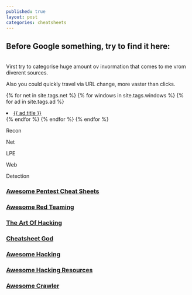 ```yaml
---
published: true
layout: post
categories: cheatsheets
---
```

## Before Google something, try to find it here:
<br>
Virst try to categorise huge amount ov invormation that comes to me vrom diverent sources.

Also you could quickly travel via URL change, more vaster than clicks.

{%  for net in site.tags.net  %}
    {%  for windows in site.tags.windows  %}
        {%  for ad in site.tags.ad  %}
            <li><a href="{{ ad.url }}" title="{{ ad.description }}">{{ ad.title }}</a></li>
        {% endfor %}
    {% endfor %}
{% endfor %}

Recon

Net

LPE

Web

Detection

### [Awesome Pentest Cheat Sheets](https://github.com/coreb1t/awesome-pentest-cheat-sheets "Awesome Pentest Cheat Sheets")


### [Awesome Red Teaming](https://github.com/yeyintminthuhtut/Awesome-Red-Teaming "Awesome Red Teaming")


### [The Art Of Hacking](https://github.com/The-Art-of-Hacking/h4cker "The Art Of Hacking")

### [Cheatsheet God](https://github.com/OlivierLaflamme/Cheatsheet-God "Cheatsheet God")


### [Awesome Hacking](https://github.com/Hack-with-Github/Awesome-Hacking "Awesome Hacking")

### [Awesome Hacking Resources](https://github.com/vitalysim/Awesome-Hacking-Resources "Awesome Hacking Resources")

### [Awesome Crawler](https://github.com/BruceDone/awesome-crawler "Awesome Crawler")
